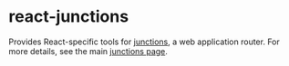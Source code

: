 # react-junctions

Provides React-specific tools for [junctions](http://github.com/jamesknelson/junctions), a web application router. For more details, see the main [junctions page](http://github.com/jamesknelson/junctions).
